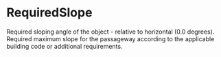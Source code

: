 RequiredSlope
=============

Required sloping angle of the object  - relative to horizontal (0.0 degrees).
Required maximum slope for the passageway according to the applicable building code or additional requirements.

